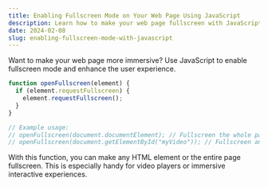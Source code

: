 ```yaml
---
title: Enabling Fullscreen Mode on Your Web Page Using JavaScript
description: Learn how to make your web page fullscreen with JavaScript to provide a more immersive user experience.
date: 2024-02-08
slug: enabling-fullscreen-mode-with-javascript
---
```


Want to make your web page more immersive? Use JavaScript to enable fullscreen mode and enhance the user experience.

```javascript
function openFullscreen(element) {
  if (element.requestFullscreen) {
    element.requestFullscreen();
  }
}

// Example usage:
// openFullscreen(document.documentElement); // Fullscreen the whole page
// openFullscreen(document.getElementById("myVideo")); // Fullscreen an individual element
```

With this function, you can make any HTML element or the entire page fullscreen. This is especially handy for video players or immersive interactive experiences.